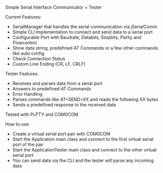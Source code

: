 Simple Serial Interface Communicator + Tester

Current Features:
- SerialManager that handles the serial communication via jSerialComm
- Simple CLI Implementation to connect and send data to a serial port
- Configurable Port with Baudrate, Databits, Stopbits, Parity and Flowcontrol
- Show data string, predefined AT Commands or a few other commands like auto config
- Check Connection Status
- Custom Line Ending (CR, LF, CRLF)

Tester Features:
- Receives and parses data from a serial port
- Answers to predefined AT Commands
- Error Handling
- Parses commands like AT+SEND=XX and reads the following XX bytes
- Sends a predefined response to the received data

Tested with PuTTY and COM0COM 

How to use:
- Create a virtual serial port pair with COM0COM
- Start the Application main class and connect to the first virtual serial port of the pair
- Start the ApplicationTester main class and connect to the other virtual serial port
- You can send data via the CLI and the tester will parse any incoming data